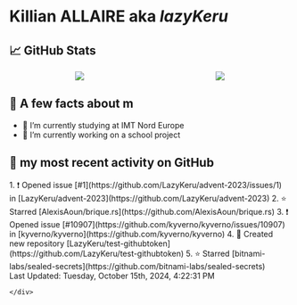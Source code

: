 <body>
    <div class="header">
        <h1><b>Killian ALLAIRE</b> aka <i>lazyKeru</i></h1>
    </div>
    <div class="body">
        <div>
            <h2>📈 GitHub Stats</h2>
            <div style="display: flex; align-items: flex-start; justify-content:space-around;">
                <img src="https://github-readme-stats.vercel.app/api?username=LazyKeru&theme=graywhite&show_icons=true" />
                <img src="https://github-readme-stats.vercel.app/api/top-langs/?username=LazyKeru" />
            </div>
        </div>
        <div>
            <h2>📣 A few facts about m</h2>
            <ul>
                <li>🌱 I’m currently studying at IMT Nord Europe</li>
                <li>🔭 I’m currently working on a school project</li>
            </ul>
        </div>
        <div>
            <h2>🌱 my most recent activity on GitHub</h2>
            <div>
                <!--RECENT_ACTIVITY:start-->
1. ❗️ Opened issue [#1](https://github.com/LazyKeru/advent-2023/issues/1) in [LazyKeru/advent-2023](https://github.com/LazyKeru/advent-2023)
2. ⭐ Starred [AlexisAoun/brique.rs](https://github.com/AlexisAoun/brique.rs)
3. ❗️ Opened issue [#10907](https://github.com/kyverno/kyverno/issues/10907) in [kyverno/kyverno](https://github.com/kyverno/kyverno)
4. 📔 Created new repository [LazyKeru/test-githubtoken](https://github.com/LazyKeru/test-githubtoken)
5. ⭐ Starred [bitnami-labs/sealed-secrets](https://github.com/bitnami-labs/sealed-secrets)
                <!--RECENT_ACTIVITY:end-->
            </div>
            <div>
                <!--RECENT_ACTIVITY:last_update-->
Last Updated: Tuesday, October 15th, 2024, 4:22:31 PM
                <!--RECENT_ACTIVITY:last_update_end-->
            </div>
        </div>
    </div>
    <div class="footer">

    </div>
</body>

<!--
**LazyKeru/LazyKeru** is a ✨ _special_ ✨ repository because its `README.md` (this file) appears on your GitHub profile.

Here are some ideas to get you started:

- 🔭 I’m currently working on ...
- 🌱 I’m currently learning ...
- 👯 I’m looking to collaborate on ...
- 🤔 I’m looking for help with ...
- 💬 Ask me about ...
- 📫 How to reach me: ...
- 😄 Pronouns: ...
- ⚡ Fun fact: ...
-->